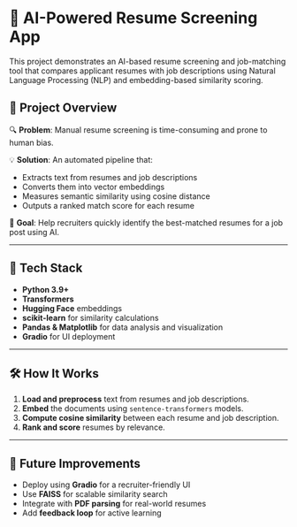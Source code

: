 # 🧠 AI-Powered Resume Screening App

This project demonstrates an AI-based resume screening and job-matching tool that compares applicant resumes with job descriptions using Natural Language Processing (NLP) and embedding-based similarity scoring.

## 🚀 Project Overview

🔍 **Problem**: Manual resume screening is time-consuming and prone to human bias.

💡 **Solution**: An automated pipeline that:
- Extracts text from resumes and job descriptions
- Converts them into vector embeddings
- Measures semantic similarity using cosine distance
- Outputs a ranked match score for each resume

🎯 **Goal**: Help recruiters quickly identify the best-matched resumes for a job post using AI.

---

## 🧰 Tech Stack

- **Python 3.9+**
- **Transformers** 
- **Hugging Face** embeddings
- **scikit-learn** for similarity calculations
- **Pandas & Matplotlib** for data analysis and visualization
- **Gradio** for UI deployment

---

## 🛠️ How It Works

1. **Load and preprocess** text from resumes and job descriptions.
2. **Embed** the documents using `sentence-transformers` models.
3. **Compute cosine similarity** between each resume and job description.
4. **Rank and score** resumes by relevance.

---

## 🚧 Future Improvements

- Deploy using **Gradio** for a recruiter-friendly UI
- Use **FAISS** for scalable similarity search
- Integrate with **PDF parsing** for real-world resumes
- Add **feedback loop** for active learning

